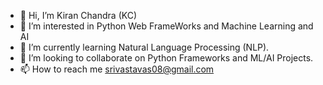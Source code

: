 - 👋 Hi, I’m Kiran Chandra (KC)
- 👀 I’m interested in Python Web FrameWorks and Machine Learning and AI 
- 🌱 I’m currently learning Natural Language Processing (NLP).
- 💞️ I’m looking to collaborate on Python Frameworks and ML/AI Projects.
- 📫 How to reach me srivastavas08@gmail.com

<!---
srivastavas08/srivastavas08 is a ✨ special ✨ repository because its `README.md` (this file) appears on your GitHub profile.
You can click the Preview link to take a look at your changes.
--->
